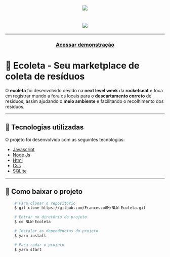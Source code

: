 <h1 align=center>
    <img src="../NLW-Ecoleta/public/_icons/logo.svg">
</h1>
<h1 align=center>
    <img src="https://giphy.com/gifs/Tfk3ZL8sy2GaJCyLXZ">
</h1>

---

<h3 align=center>
    <a href="https://ecoleta-coleta-de-residuos.herokuapp.com/">Acessar demonstração</a>
</h3>

# 🍁 Ecoleta - Seu marketplace de coleta de resíduos

O **ecoleta** foi desenvolvido devido na **next level week** da **rocketseat** e foca em registrar mundo a fora os locais para o **descartamento correto** de resíduos, assim ajudando o **meio ambiente** e facilitando o recolhimento dos resíduos.

---

## 🚀 Tecnologias utilizadas
O projeto foi desenvolvido com as seguintes tecnologias:

- [Javascript](https://developer.mozilla.org/pt-BR/docs/Web/JavaScript)
- [Node Js](https://nodejs.org/en/)
- [Html](https://developer.mozilla.org/pt-BR/docs/Web/HTML)
- [Css](https://developer.mozilla.org/pt-BR/docs/Web/CSS)
- [SQLite](https://www.sqlite.org/index.html)

---

## 📁 Como baixar o projeto

```bash
    # Para clonar o repositório
    $ git clone https://github.com/FrancescoGM/NLW-Ecoleta.git

    # Entrar no diretório do projeto
    $ cd NLW-Ecoleta

    # Instalar as dependências do projeto
    $ yarn install

    # Para rodar o projeto
    $ yarn start
```
